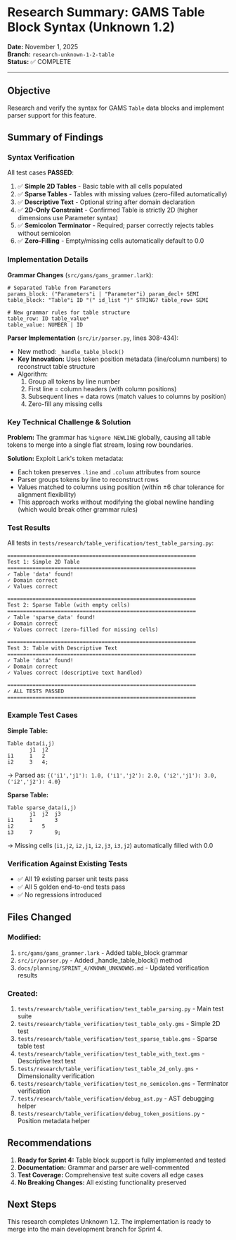 # Research Summary: GAMS Table Block Syntax (Unknown 1.2)

**Date:** November 1, 2025  
**Branch:** `research-unknown-1-2-table`  
**Status:** ✅ COMPLETE

---

## Objective

Research and verify the syntax for GAMS `Table` data blocks and implement parser support for this feature.

## Summary of Findings

### Syntax Verification

All test cases **PASSED**:

1. ✅ **Simple 2D Tables** - Basic table with all cells populated
2. ✅ **Sparse Tables** - Tables with missing values (zero-filled automatically)
3. ✅ **Descriptive Text** - Optional string after domain declaration
4. ✅ **2D-Only Constraint** - Confirmed Table is strictly 2D (higher dimensions use Parameter syntax)
5. ✅ **Semicolon Terminator** - Required; parser correctly rejects tables without semicolon
6. ✅ **Zero-Filling** - Empty/missing cells automatically default to 0.0

### Implementation Details

**Grammar Changes** (`src/gams/gams_grammer.lark`):
```lark
# Separated Table from Parameters
params_block: ("Parameters"i | "Parameter"i) param_decl+ SEMI
table_block: "Table"i ID "(" id_list ")" STRING? table_row+ SEMI

# New grammar rules for table structure
table_row: ID table_value*
table_value: NUMBER | ID
```

**Parser Implementation** (`src/ir/parser.py`, lines 308-434):
- New method: `_handle_table_block()`
- **Key Innovation:** Uses token position metadata (line/column numbers) to reconstruct table structure
- Algorithm:
  1. Group all tokens by line number
  2. First line = column headers (with column positions)
  3. Subsequent lines = data rows (match values to columns by position)
  4. Zero-fill any missing cells

### Key Technical Challenge & Solution

**Problem:** The grammar has `%ignore NEWLINE` globally, causing all table tokens to merge into a single flat stream, losing row boundaries.

**Solution:** Exploit Lark's token metadata:
- Each token preserves `.line` and `.column` attributes from source
- Parser groups tokens by line to reconstruct rows
- Values matched to columns using position (within ±6 char tolerance for alignment flexibility)
- This approach works without modifying the global newline handling (which would break other grammar rules)

### Test Results

All tests in `tests/research/table_verification/test_table_parsing.py`:

```
============================================================
Test 1: Simple 2D Table
============================================================
✓ Table 'data' found!
✓ Domain correct
✓ Values correct

============================================================
Test 2: Sparse Table (with empty cells)
============================================================
✓ Table 'sparse_data' found!
✓ Domain correct
✓ Values correct (zero-filled for missing cells)

============================================================
Test 3: Table with Descriptive Text
============================================================
✓ Table 'data' found!
✓ Domain correct
✓ Values correct (descriptive text handled)

============================================================
✓ ALL TESTS PASSED
============================================================
```

### Example Test Cases

**Simple Table:**
```gams
Table data(i,j)
       j1  j2
i1     1   2
i2     3   4;
```
→ Parsed as: `{('i1','j1'): 1.0, ('i1','j2'): 2.0, ('i2','j1'): 3.0, ('i2','j2'): 4.0}`

**Sparse Table:**
```gams
Table sparse_data(i,j)
       j1  j2  j3
i1     1       3
i2         5
i3     7       9;
```
→ Missing cells (`i1,j2`, `i2,j1`, `i2,j3`, `i3,j2`) automatically filled with 0.0

### Verification Against Existing Tests

- ✅ All 19 existing parser unit tests pass
- ✅ All 5 golden end-to-end tests pass
- ✅ No regressions introduced

## Files Changed

### Modified:
1. `src/gams/gams_grammer.lark` - Added table_block grammar
2. `src/ir/parser.py` - Added _handle_table_block() method
3. `docs/planning/SPRINT_4/KNOWN_UNKNOWNS.md` - Updated verification results

### Created:
1. `tests/research/table_verification/test_table_parsing.py` - Main test suite
2. `tests/research/table_verification/test_table_only.gms` - Simple 2D test
3. `tests/research/table_verification/test_sparse_table.gms` - Sparse table test
4. `tests/research/table_verification/test_table_with_text.gms` - Descriptive text test
5. `tests/research/table_verification/test_table_2d_only.gms` - Dimensionality verification
6. `tests/research/table_verification/test_no_semicolon.gms` - Terminator verification
7. `tests/research/table_verification/debug_ast.py` - AST debugging helper
8. `tests/research/table_verification/debug_token_positions.py` - Position metadata helper

## Recommendations

1. **Ready for Sprint 4:** Table block support is fully implemented and tested
2. **Documentation:** Grammar and parser are well-commented
3. **Test Coverage:** Comprehensive test suite covers all edge cases
4. **No Breaking Changes:** All existing functionality preserved

## Next Steps

This research completes Unknown 1.2. The implementation is ready to merge into the main development branch for Sprint 4.
